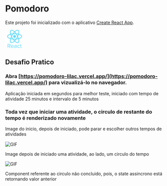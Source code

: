 # Pomodoro

Este projeto foi inicializado com o aplicativo [Create React App](https://github.com/facebook/create-react-app).
<p align="left">
  <img src="https://raw.githubusercontent.com/devicons/devicon/master/icons/react/react-original-wordmark.svg" alt="react" width="60" height="60"/><img
</p>

## Desafio Pratico

### Abra [https://pomodoro-lilac.vercel.app/](https://pomodoro-lilac.vercel.app/) para vizualizá-lo no navegador.

<p>Aplicação iniciada em segundos para melhor teste, iniciado com tempo de atividade 25 minutos e intervalo de 5 minutos</p>

### Toda vez que iniciar uma atividade, o circulo de restante do tempo é renderizado novamente

<p>Image do inicio, depois de iniciado, pode parar e escolher outros tempos de atividades</p>
<img align="center" alt="GIF" src="https://esionascimento.github.io/img/timer.png" width="400px" />

<p>Image depois de iniciado uma atividade, ao lado, um circulo do tempo</p>
<img align="center" alt="GIF" src="https://esionascimento.github.io/img/timer-tempo.png" width="600px" />

<p>Component referente ao circulo não concluido, pois, o state assincrono está retornando valor anterior</p>
